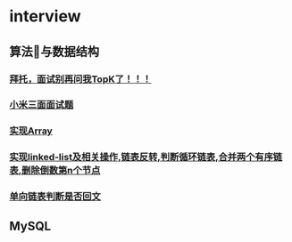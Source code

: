 # interview

## 算法与数据结构

### [拜托，面试别再问我TopK了！！！](https://mp.weixin.qq.com/s/FFsvWXiaZK96PtUg-mmtEw)

### [小米三面面试题](https://github.com/TomorrowWu/golang-algorithms/blob/master/algorithms/uncategorized/%E5%B0%8F%E7%B1%B3%E4%B8%89%E9%9D%A2%E9%9D%A2%E8%AF%95%E9%A2%98/README.md)

### [实现Array](https://github.com/TomorrowWu/golang-algorithms/blob/master/data-structures/array/array.go)

### [实现linked-list及相关操作,链表反转,判断循环链表,合并两个有序链表,删除倒数第n个节点](https://github.com/TomorrowWu/golang-algorithms/blob/master/data-structures/linked-list/singlelinkedlist.go)

### [单向链表判断是否回文](https://github.com/TomorrowWu/golang-algorithms/blob/master/data-structures/linked-list/palindrome.go)

## MySQL
